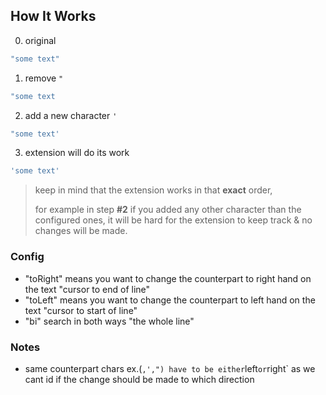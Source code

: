 ## How It Works

0. original

```js
"some text"
```

1. remove `"`

```js
"some text
```

2. add a new character `'`

```js
"some text'
```

3. extension will do its work

```js
'some text'
```

> keep in mind that the extension works in that **exact** order,
>
> for example in step **#2** if you added any other character than the configured ones, it will be hard for the extension to keep track & no changes will be made.

### Config

- "toRight" means you want to change the counterpart to right hand on the text "cursor to end of line"
- "toLeft" means you want to change the counterpart to left hand on the text "cursor to start of line"
- "bi" search in both ways "the whole line"

### Notes

- same counterpart chars ex.(`,',") have to be either`left`or`right` as we cant id if the change should be made to which direction
